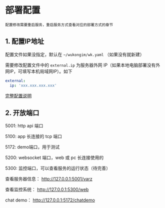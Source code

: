 # 部署配置

`配置修改需要重启服务，重启服务方式查看对应的部署方式的章节`

## 1. 配置IP地址

配置文件如果没指定，默认在 `~/wukongim/wk.yaml` （如果没有就新建）

需要修改配置文件中的 `external.ip` 为服务器外网 IP（如果本地电脑部署没有外网IP，可填写本机局域网IP）。如下

```yaml
external:
  ip: 'xxx.xxx.xxx.xxx'
```


[完整配置说明](/guide/fullconfig)

## 2. 开放端口


5001: http api 端口

5100: app 长连接的 tcp 端口

5172: demo端口，用于测试

5200: websocket 端口，web 或 pc 长连接使用的

5300: 监控端口，可以查看服务的运行状态（待完善）

查看服务器信息： http://127.0.0.1:5001/varz

查看监控系统： http://127.0.0.1:5300/web

chat demo： http://127.0.0.1:5172/chatdemo